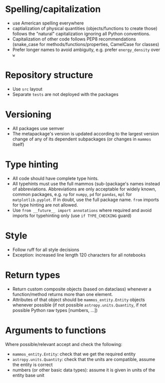# Spelling/capitalization
- use American spelling everywhere
- captialization of physical quantities (objects/functions to create those)
  follows the "natural" capitalization ignoring all Python conventions.
- Capitalization of other code follows PEP8 recommendations (snake_case for
  methods/functions/properties, CamelCase for classes)
- Prefer longer names to avoid ambiguity, e.g. prefer `energy_density` over `w`

# Repository structure
- Use `src` layout
- Separate `tests` are not deployed with the packages

# Versioning
- All packages use semver
- The metapackage's version is updated according to the largest version change
  of any of its dependent subpackages (or changes in `mammos` itself)

# Type hinting
- All code should have complete type hints.
- All typehints must use the full mammos (sub-)package's names instead of
  abbreviations. Abbreviations are only acceptable for widely known, common
  packages, e.g. `np` for `numpy`, `pd` for `pandas`, `mpl` for `matplotlib.pyplot`.
  If in doubt, use the full package name. `from` imports for type hinting are
  not allowed.
- Use `from __future__ import annotations` where required and avoid imports for
  typehinting only (use `if TYPE_CHECKING` guard)

# Style
- Follow ruff for all style decisions
- Exception: increased line length 120 characters for all notebooks

# Return types
- Return custom composite objects (based on dataclass) whenever a
  function/method returns more than one element.
- Attributes of that object should be `mammos_entity.Entity` objects whenever
  possible (if not possible `astropy.units.Quantity`, if not possible Python raw
  types [numbers, ...])

# Arguments to functions
Where possible/relevant accept and check the following:
- `mammos_entity.Entity`: check that we get the required entity
- `astropy.units.Quantity`: check that the units are compatible, assume the
  entity is correct
- numbers (or other basic data types): assume it is given in units of the entity base unit

